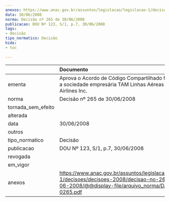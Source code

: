 ```yaml
---
anexos: https://www.anac.gov.br/assuntos/legislacao/legislacao-1/decisoes/decisoes-2008/decisao-no-265-de-30-06-2008/@@display-file/arquivo_norma/DA2008-0265.pdf
data: 30/06/2008
norma: Decisão nº 265 de 30/06/2008
publicacao: DOU Nº 123, S/1, p.7, 30/06/2008
tags:
- decisão
tipo_normatico: Decisão
hide: 
- toc 
 
---
```


|                    | Documento                                                                                                                                                 |
|:-------------------|:----------------------------------------------------------------------------------------------------------------------------------------------------------|
| ementa             | Aprova o Acordo de Código Compartilhado firmado entre a sociedade empresária TAM Linhas Aéreas S/A e United Airlines Inc.                                 |
| norma              | Decisão nº 265 de 30/06/2008                                                                                                                              |
| tornada_sem_efeito |                                                                                                                                                           |
| alterada           |                                                                                                                                                           |
| data               | 30/06/2008                                                                                                                                                |
| outros             |                                                                                                                                                           |
| tipo_normatico     | Decisão                                                                                                                                                   |
| publicacao         | DOU Nº 123, S/1, p.7, 30/06/2008                                                                                                                          |
| revogada           |                                                                                                                                                           |
| em_vigor           |                                                                                                                                                           |
| anexos             | https://www.anac.gov.br/assuntos/legislacao/legislacao-1/decisoes/decisoes-2008/decisao-no-265-de-30-06-2008/@@display-file/arquivo_norma/DA2008-0265.pdf |
